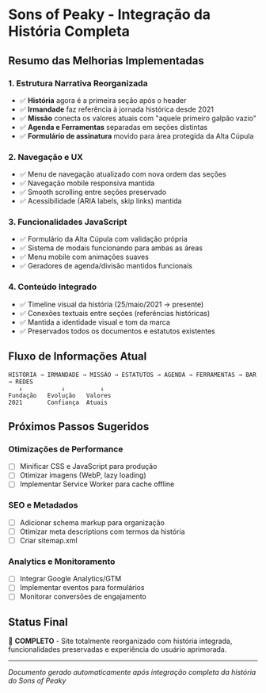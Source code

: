 # Sons of Peaky - Integração da História Completa

## Resumo das Melhorias Implementadas

### 1. **Estrutura Narrativa Reorganizada**
- ✅ **História** agora é a primeira seção após o header
- ✅ **Irmandade** faz referência à jornada histórica desde 2021
- ✅ **Missão** conecta os valores atuais com "aquele primeiro galpão vazio"
- ✅ **Agenda e Ferramentas** separadas em seções distintas
- ✅ **Formulário de assinatura** movido para área protegida da Alta Cúpula

### 2. **Navegação e UX**
- ✅ Menu de navegação atualizado com nova ordem das seções
- ✅ Navegação mobile responsiva mantida
- ✅ Smooth scrolling entre seções preservado
- ✅ Acessibilidade (ARIA labels, skip links) mantida

### 3. **Funcionalidades JavaScript**
- ✅ Formulário da Alta Cúpula com validação própria
- ✅ Sistema de modais funcionando para ambas as áreas
- ✅ Menu mobile com animações suaves
- ✅ Geradores de agenda/divisão mantidos funcionais

### 4. **Conteúdo Integrado**
- ✅ Timeline visual da história (25/maio/2021 → presente)
- ✅ Conexões textuais entre seções (referências históricas)
- ✅ Mantida a identidade visual e tom da marca
- ✅ Preservados todos os documentos e estatutos existentes

## Fluxo de Informações Atual

```
HISTÓRIA → IRMANDADE → MISSÃO → ESTATUTOS → AGENDA → FERRAMENTAS → BAR → REDES
   ↓           ↓          ↓
Fundação   Evolução   Valores    
2021       Confiança  Atuais     
```

## Próximos Passos Sugeridos

### Otimizações de Performance
- [ ] Minificar CSS e JavaScript para produção
- [ ] Otimizar imagens (WebP, lazy loading)
- [ ] Implementar Service Worker para cache offline

### SEO e Metadados
- [ ] Adicionar schema markup para organização
- [ ] Otimizar meta descriptions com termos da história
- [ ] Criar sitemap.xml

### Analytics e Monitoramento
- [ ] Integrar Google Analytics/GTM
- [ ] Implementar eventos para formulários
- [ ] Monitorar conversões de engajamento

## Status Final
🎉 **COMPLETO** - Site totalmente reorganizado com história integrada, funcionalidades preservadas e experiência do usuário aprimorada.

---
*Documento gerado automaticamente após integração completa da história do Sons of Peaky*